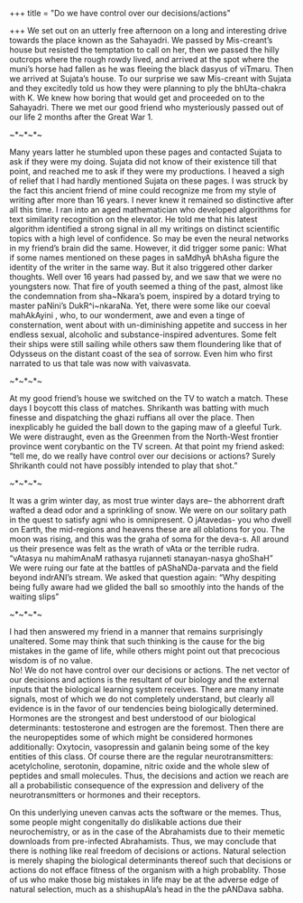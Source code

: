 +++
title = "Do we have control over our decisions/actions"

+++
We set out on an utterly free afternoon on a long and interesting drive
towards the place known as the Sahayadri. We passed by Mis-creant’s
house but resisted the temptation to call on her, then we passed the
hilly outcrops where the rough rowdy lived, and arrived at the spot
where the muni’s horse had fallen as he was fleeing the black dasyus of
viTmaru. Then we arrived at Sujata’s house. To our surprise we saw
Mis-creant with Sujata and they excitedly told us how they were planning
to ply the bhUta-chakra with K. We knew how boring that would get and
proceeded on to the Sahayadri. There we met our good friend who
mysteriously passed out of our life 2 months after the Great War 1.

\~\*\~\*\~\*\~

Many years latter he stumbled upon these pages and contacted Sujata to
ask if they were my doing. Sujata did not know of their existence till
that point, and reached me to ask if they were my productions. I heaved
a sigh of relief that I had hardly mentioned Sujata on these pages. I
was struck by the fact this ancient friend of mine could recognize me
from my style of writing after more than 16 years. I never knew it
remained so distinctive after all this time. I ran into an aged
mathematician who developed algorithms for text similarity recognition
on the elevator. He told me that his latest algorithm identified a
strong signal in all my writings on distinct scientific topics with a
high level of confidence. So may be even the neural networks in my
friend’s brain did the same. However, it did trigger some panic: What if
some names mentioned on these pages in saMdhyA bhAsha figure the
identity of the writer in the same way. But it also triggered other
darker thoughts. Well over 16 years had passed by, and we saw that we
were no youngsters now. That fire of youth seemed a thing of the past,
almost like the condemnation from sha\~Nkara’s poem, inspired by a
dotard trying to master paNini’s DukR^i\~nkaraNa. Yet, there were some
like our coeval mahAkAyini , who, to our wonderment, awe and even a
tinge of consternation, went about with un-diminishing appetite and
success in her endless sexual, alcoholic and substance-inspired
adventures. Some felt their ships were still sailing while others saw
them floundering like that of Odysseus on the distant coast of the sea
of sorrow. Even him who first narrated to us that tale was now with
vaivasvata.

\~\*\~\*\~\*\~

At my good friend’s house we switched on the TV to watch a match. These
days I boycott this class of matches. Shrikanth was batting with much
finesse and dispatching the ghazi ruffians all over the place. Then
inexplicably he guided the ball down to the gaping maw of a gleeful
Turk. We were distraught, even as the Greenmen from the North-West
frontier province went corybantic on the TV screen. At that point my
friend asked: “tell me, do we really have control over our decisions or
actions? Surely Shrikanth could not have possibly intended to play that
shot.”

\~\*\~\*\~\*\~

It was a grim winter day, as most true winter days are– the abhorrent
draft wafted a dead odor and a sprinkling of snow. We were on our
solitary path in the quest to satisfy agni who is omnipresent. O
jAtavedas- you who dwell on Earth, the mid-regions and heavens these are
all oblations for you. The moon was rising, and this was the graha of
soma for the deva-s. All around us their presence was felt as the wrath
of vAta or the terrible rudra.  
“vAtasya nu mahimAnaM rathasya rujanneti stanayan-nasya ghoShaH”  
We were ruing our fate at the battles of pAShaNDa-parvata and the field
beyond indrANI’s stream. We asked that question again: “Why despiting
being fully aware had we glided the ball so smoothly into the hands of
the waiting slips”

\~\*\~\*\~\*\~

I had then answered my friend in a manner that remains surprisingly
unaltered. Some may think that such thinking is the cause for the big
mistakes in the game of life, while others might point out that
precocious wisdom is of no value.  
No\! We do not have control over our decisions or actions. The net
vector of our decisions and actions is the resultant of our biology and
the external inputs that the biological learning system receives. There
are many innate signals, most of which we do not completely understand,
but clearly all evidence is in the favor of our tendencies being
biologically determined. Hormones are the strongest and best understood
of our biological determinants: testosterone and estrogen are the
foremost. Then there are the neuropeptides some of which might be
considered hormones additionally: Oxytocin, vasopressin and galanin
being some of the key entities of this class. Of course there are the
regular neurotransmitters: acetylcholine, serotonin, dopamine, nitric
oxide and the whole slew of peptides and small molecules. Thus, the
decisions and action we reach are all a probabilistic consequence of the
expression and delivery of the neurotransmitters or hormones and their
receptors.

On this underlying uneven canvas acts the software or the memes. Thus,
some people might congenitally do dislikable actions due their
neurochemistry, or as in the case of the Abrahamists due to their
memetic downloads from pre-infected Abrahamists. Thus, we may conclude
that there is nothing like real freedom of decisions or actions. Natural
selection is merely shaping the biological determinants thereof such
that decisions or actions do not efface fitness of the organism with a
high probablity. Those of us who make those big mistakes in life may be
at the adverse edge of natural selection, much as a shishupAla’s head in
the the pANDava sabha.
